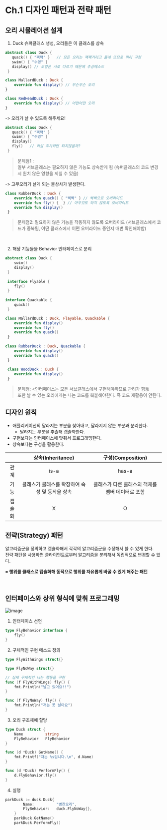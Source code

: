 # Ch.1 디자인 패턴과 전략 패턴

## 오리 시뮬레이션 설계

1. Duck 슈퍼클래스 생성, 오리들은 이 클래스를 상속

     
```kotlin
abstract class Duck {
   quack() { "꽥꽥" }   // 모든 오리는 꽥꽥거리고 물에 뜨므로 미리 구현
   swim() { "수영" }
   display() // 모양은 서로 다르기 때문에 추상메소드
 }
```
```kotlin
class MallardDuck : Duck {
	override fun display() // 무슨무슨 오리
}

class RedHeadDuck : Duck {
	override fun display() // 어떤어떤 오리
}
```

-> 오리가 날 수 있도록 해주세요!
 

```kotlin
abstract class Duck {
   quack() { "꽥꽥" }
   swim() { "수영" }
   display()
   fly()   // 이걸 추가하면 되지않을까?
 }
```
> 문제점1 : <br> 일부 서브클래스는 필요하지 않은 기능도 상속받게 됨
     (슈퍼클래스의 코드 변경 시 원치 않은 영향을 끼칠 수 있음)
     
-> 고무오리가 날게 되는 불상사가 발생한다.

     

```kotlin
class RubberDuck : Duck {
	override fun quack() { "삑삑" } // 삑삑으로 오버라이드 
	override fun fly() {  } // 아무것도 하지 않도록 오버라이드
	override fun display() 
 }
 ```
 > 문제점2: 필요하지 않은 기능을 작동하지 않도록 오버라이드
     (서브클래스에서 코드가 중복됨, 어떤 클래스에서 어떤 오버라이드 중인지 매번 확인해야함)


<br>

2. 해당 기능들을 Behavior 인터페이스로 분리

```kotlin
abstract class Duck {
	swim()
	display()
 }
 
 interface Flyable {
	fly()
 }
 
interface Quackable {
	quack()
 }
```


```kotlin
class MallardDuck : Duck, Flayable, Quackable {
	override fun display()
	override fun fly()
	override fun quack()
 }
 
class RubberDuck : Duck, Quackable {
	override fun display()
	override fun quack()
 }
 
 class WoodDuck : Duck {
 	override fun display()
 }
```
 > 문제점: <인터페이스는 모든 서브클래스에서 구현해야하므로 관리가 힘듦 <br>
 또한 날 수 있는 오리에게는 나는 코드를 복붙해야한다. 즉 코드 재활용이 안된다.
 

## 디자인 원칙

- 애플리케이션의 달라지는 부분을 찾아내고, 달라지지 않는 부분과 분리한다.
  - 달라지는 부분을 추출해 캡슐화한다.
- 구현보다는 인터페이스에 맞춰서 프로그래밍한다.
- 상속보다는 구성을 활용한다.

| | 상속(Inheritance) | 구성(Composition) |
|:--:|:--:|:--:|
| 관계 | is-a | has-a |
| 기능 | 클래스가 클래스를 확장하여 속성 및 동작을 상속 |클래스가 다른 클래스의 객체를 멤버 데이터로 포함|
| 캡슐화| X | O |

## 전략(Strategy) 패턴

알고리즘군을 정의하고 캡슐화해서 각각의 알고리즘군을 수정해서 쓸 수 있게 한다. <br>
전략 패턴을 사용하면 클라이언트로부터 알고리즘을 분리해서 독립적으로 변경할 수 있다.

<b>= 행위를 클래스로 캡슐화해 동적으로 행위를 자유롭게 바꿀 수 있게 해주는 패턴</b>

<br>

## 인터페이스와 상위 형식에 맞춰 프로그래밍

![image](https://user-images.githubusercontent.com/66015002/197317151-83f1cc02-e038-4b55-8039-fb73811f451c.png)



1. 인터페이스 선언
```go
type FlyBehavior interface {
	fly()
}
```

2. 구체적인 구현 메소드 정의
```go
type FlyWithWings struct{}

type FlyNoWay struct{}

// 실제 구체적인 나는 행동을 구현
func (f FlyWithWings) fly() {
	fmt.Println("날고 있어요!!")
}

func (f FlyNoWay) fly() {
	fmt.Println("저는 못 날아요")
}
```

3. 오리 구조체에 할당
```go
type Duck struct {
	Name          string
	FlyBehavior   FlyBehavior
}

func (d *Duck) GetName() {
	fmt.Printf("저는 %s입니다.\n", d.Name)
}

func (d *Duck) PerformFly() {
	d.FlyBehavior.fly()
}
```

4. 실행
```go
parkDuck := duck.Duck{
		Name:          "병찬오리",
		FlyBehavior:   duck.FlyNoWay{},
	}
	parkDuck.GetName()
	parkDuck.PerformFly()
```
